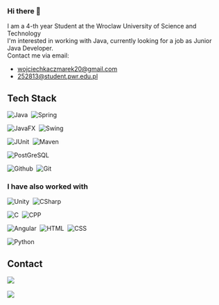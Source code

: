 ### Hi there 👋
I am a 4-th year Student at the Wroclaw University of Science and Technology \
I'm interested in working with Java, currently looking for a job as Junior Java Developer. \
Contact me via email: 
* wojciechkaczmarek20@gmail.com
* 252813@student.pwr.edu.pl

## Tech Stack
![Java](https://img.shields.io/badge/Java-ED8B00?style=for-the-badge&logo=java&logoColor=white)&nbsp;
![Spring](https://img.shields.io/badge/Spring-6DB33F?style=for-the-badge&logo=spring&logoColor=white)&nbsp;

![JavaFX](https://img.shields.io/badge/JavaFX-1572B6?style=for-the-badge&logo=java&logoColor=white)&nbsp;
![Swing](https://img.shields.io/badge/Swing-E34F26?style=for-the-badge&logo=java&logoColor=white)&nbsp;

![JUnit](https://img.shields.io/badge/JUnit-25A162?style=for-the-badge&logo=junit5&logoColor=white)&nbsp;
![Maven](https://img.shields.io/badge/Maven-C71A36?style=for-the-badge&logo=apachemaven&logoColor=white)&nbsp;

![PostGreSQL](https://img.shields.io/badge/PostgreSQL-316192?style=for-the-badge&logo=postgresql&logoColor=white)&nbsp;

![Github](https://img.shields.io/badge/GitHub-100000?style=for-the-badge&logo=github&logoColor=white)&nbsp;
![Git](https://img.shields.io/badge/-Git-05122A?style=for-the-badge&logo=git&logoColor=white)&nbsp;

### I have also worked with
![Unity](https://img.shields.io/badge/Unity-100000?style=for-the-badge&logo=unity&logoColor=white)&nbsp;
![CSharp](https://img.shields.io/badge/C%23-239120?style=for-the-badge&logo=c-sharp&logoColor=white)&nbsp;

![C](https://img.shields.io/badge/C-00599C?style=for-the-badge&logo=c&logoColor=white)&nbsp;
![CPP](https://img.shields.io/badge/C%2B%2B-00599C?style=for-the-badge&logo=c%2B%2B&logoColor=white)&nbsp;

![Angular](https://img.shields.io/badge/Angular-DD0031?style=for-the-badge&logo=angular&logoColor=white)&nbsp;
![HTML](https://img.shields.io/badge/HTML5-E34F26?style=for-the-badge&logo=html5&logoColor=white)&nbsp;
![CSS](https://img.shields.io/badge/CSS3-1572B6?style=for-the-badge&logo=css3&logoColor=white)&nbsp;

![Python](https://img.shields.io/badge/Python-14354C?style=for-the-badge&logo=python&logoColor=white)&nbsp;

## Contact
<a href="https://mail.google.com"><img src="https://img.shields.io/badge/-252813@student.pwr.edu.pl-D14836?style=for-the-badge&logo=Gmail&logoColor=white"/></a>&nbsp;

<a href="https://mail.google.com"><img src="https://img.shields.io/badge/-wojciechkaczmarek20@gmail.com-D14836?style=for-the-badge&logo=Gmail&logoColor=white"/></a>&nbsp;
